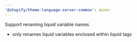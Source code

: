 ```yaml
---
'@shopify/theme-language-server-common': minor
---
```


Support renaming liquid variable names

- only renames liquid variables enclosed within liquid tags

